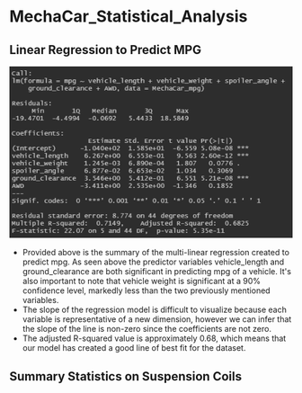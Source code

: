 # MechaCar_Statistical_Analysis

## Linear Regression to Predict MPG

![alt](https://github.com/jeremylam21/MechaCar_Statistical_Analysis/blob/63ab7d4ea2599a86bb3821d21132e914436df377/images/lm.png)

* Provided above is the summary of the multi-linear regression created to predict mpg. As seen above the predictor variables vehicle_length and ground_clearance are both significant in predicting mpg of a vehicle. It's also important to note that vehicle weight is significant at a 90% confidence level, markedly less than the two previously mentioned variables.  
* The slope of the regression model is difficult to visualize because each variable is representative of a new dimension, however we can infer that the slope of the line is non-zero since the coefficients are not zero. 
* The adjusted R-squared value is approximately 0.68, which means that our model has created a good line of best fit for the dataset. 

## Summary Statistics on Suspension Coils
